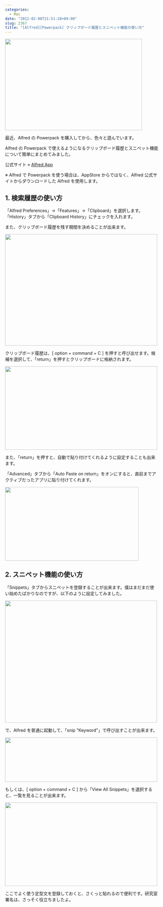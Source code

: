 ```yaml
---
categories:
  - Mac
date: "2012-02-08T21:51:28+09:00"
slug: 2367
title: "[Alfred][Powerpack] クリップボード履歴とスニペット機能の使い方"
---
```


<img alt="" src="/images/2012/02/2367_1.jpg" width="450" height="300">

最近、Alfred の Powerpack を購入してから、色々と遊んでいます。

Alfred の Powerpack で使えるようになるクリップボード履歴とスニペット機能について簡単にまとめてみました。

<app id="405843582" title="Alfred 1.0（無料）" src="http://a3.mzstatic.com/us/r1000/097/Purple/e1/d8/82/mzi.njcalvnn.100x100-75.png">

公式サイト » [Alfred App](http://www.alfredapp.com/)

※ Alfred で Powerpack を使う場合は、AppStore からではなく、Alfred 公式サイトからダウンロードした Alfred を使用します。

## 1. 検索履歴の使い方

「Alfred Preferences」→「Features」→「Clipboard」を選択します。「History」タブから「Clipboard History」にチェックを入れます。

また、クリップボード履歴を残す期間を決めることが出来ます。

<img alt="" src="/images/2012/02/2367_1.png" width="500" height="366">

クリップボード履歴は、[ option + command + C ] を押すと呼び出せます。候補を選択して、「return」を押すとクリップボードに格納されます。

<img alt="" src="/images/2012/02/2367_2.png" width="500" height="274">

また、「return」を押すと、自動で貼り付けてくれるように設定することも出来ます。

「Advanced」タブから「Auto Paste on return」をオンにすると、直前までアクティブだったアプリに貼り付けてくれます。

<img alt="" src="/images/2012/02/2367_3.png" width="439" height="242">

## 2. スニペット機能の使い方

「Snippets」タブからスニペットを登録することが出来ます。僕はまだまだ使い始めたばかりなのですが、以下のように設定してみました。

<img alt="" src="/images/2012/02/2367_4.png" width="499" height="401">

で、Alfred を普通に起動して、「snip "Keyword"」で呼び出すことが出来ます。

<img alt="" src="/images/2012/02/2367_5.png" width="500" height="146">

もしくは、[ option + command + C ] から「View All Snippets」を選択すると、一覧を見ることが出来ます。

<img alt="" src="/images/2012/02/2367_6.png" width="500" height="274">

ここでよく使う定型文を登録しておくと、さくっと貼れるので便利です。研究室署名は、さっそく役立ちましたよ。
